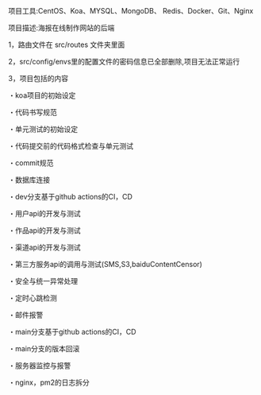 项目工具:CentOS、Koa、MYSQL、MongoDB、 Redis、Docker、Git、Nginx

项目描述:海报在线制作网站的后端

1，路由文件在 src/routes 文件夹里面

2，src/config/envs里的配置文件的密码信息已全部删除,项目无法正常运行

3，项目包括的内容


・koa项目的初始设定

・代码书写规范

・单元测试的初始设定

・代码提交前的代码格式检查与单元测试

・commit规范

・数据库连接

・dev分支基于github actions的CI，CD

・用户api的开发与测试

・作品api的开发与测试

・渠道api的开发与测试

・第三方服务api的调用与测试(SMS,S3,baiduContentCensor)

・安全与统一异常处理

・定时心跳检测

・邮件报警

・main分支基于github actions的CI，CD

・main分支的版本回滚

・服务器监控与报警

・nginx，pm2的日志拆分

